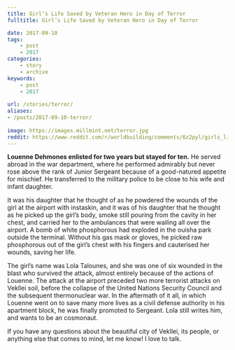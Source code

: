 ```yaml
---
title: Girl’s Life Saved by Veteran Hero in Day of Terror
fulltitle: Girl’s Life Saved by Veteran Hero in Day of Terror

date: 2017-09-10
tags:
    - post
    - 2017
categories:
    - story
    - archive
keywords:
    - post
    - 2017
    
url: /stories/terror/
aliases:
- /posts/2017-09-10-terror/
    
image: https://images.millmint.net/terror.jpg
reddit: https://www.reddit.com/r/worldbuilding/comments/6z2pyl/girls_life_saved_by_veteran_hero_in_day_of_terror/
---
```


**Louenne Dehmones enlisted for two years but stayed for ten.** He served abroad in the war department, where he performed admirably but never rose above the rank of Junior Sergeant because of a good-natured appetite for mischief. He transferred to the military police to be close to his wife and infant daughter.

It was his daughter that he thought of as he powdered the wounds of the girl at the airport with instaskin, and it was of his daughter that he thought as he picked up the girl’s body, smoke still pouring from the cavity in her chest, and carried her to the ambulances that were wailing all over the airport. A bomb of white phosphorous had exploded in the ouisha park outside the terminal. Without his gas mask or gloves, he picked raw phosphorous out of the girl’s chest with his fingers and cauterised her wounds, saving her life.

The girl’s name was Lola Talounes, and she was one of six wounded in the blast who survived the attack, almost entirely because of the actions of Louenne. The attack at the airport preceded two more terrorist attacks on Vekllei soil, before the collapse of the United Nations Security Council and the subsequent thermonuclear war. In the aftermath of it all, in which Louenne went on to save many more lives as a civil defense authority in his apartment block, he was finally promoted to Sergeant. Lola still writes him, and wants to be an cosmonaut.

If you have any questions about the beautiful city of Vekllei, its people, or anything else that comes to mind, let me know! I love to talk.
